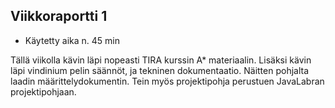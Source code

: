 ## Viikkoraportti 1
- Käytetty aika n. 45 min

Tällä viikolla kävin läpi nopeasti TIRA kurssin A* materiaalin. Lisäksi kävin läpi vindinium pelin säännöt, ja tekninen dokumentaatio. Näitten pohjalta laadin määrittelydokumentin. Tein myös projektipohja perustuen JavaLabran projektipohjaan.